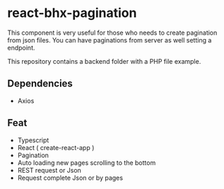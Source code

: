 # react-bhx-pagination

This component is very useful for those who needs to create pagination from json files. You can have paginations from server as well setting a endpoint.

This repository contains a backend folder with a PHP file example.

## Dependencies
- Axios

## Feat

- Typescript
- React ( create-react-app )
- Pagination
- Auto loading new pages scrolling to the bottom
- REST request or Json
- Request complete Json or by pages
